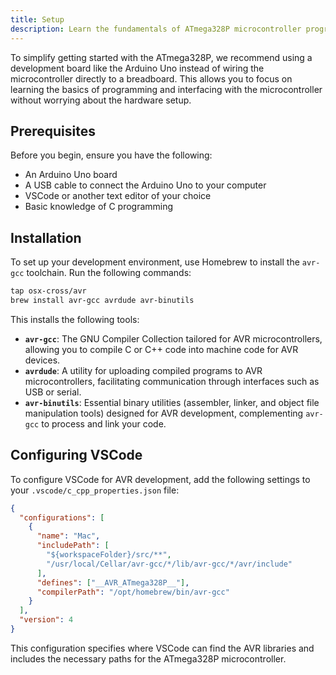 ```yaml
---
title: Setup
description: Learn the fundamentals of ATmega328P microcontroller programming
---
```


To simplify getting started with the ATmega328P, we recommend using a development board like the Arduino Uno instead of wiring the microcontroller directly to a breadboard. This allows you to focus on learning the basics of programming and interfacing with the microcontroller without worrying about the hardware setup.

## Prerequisites

Before you begin, ensure you have the following:

- An Arduino Uno board
- A USB cable to connect the Arduino Uno to your computer
- VSCode or another text editor of your choice
- Basic knowledge of C programming

## Installation

To set up your development environment, use Homebrew to install the `avr-gcc` toolchain. Run the following commands:

```zsh
tap osx-cross/avr
brew install avr-gcc avrdude avr-binutils
```

This installs the following tools:

- **`avr-gcc`**: The GNU Compiler Collection tailored for AVR microcontrollers, allowing you to compile C or C++ code into machine code for AVR devices.
- **`avrdude`**: A utility for uploading compiled programs to AVR microcontrollers, facilitating communication through interfaces such as USB or serial.
- **`avr-binutils`**: Essential binary utilities (assembler, linker, and object file manipulation tools) designed for AVR development, complementing `avr-gcc` to process and link your code.

## Configuring VSCode

To configure VSCode for AVR development, add the following settings to your `.vscode/c_cpp_properties.json` file:

```json title=".vscode/c_cpp_properties.json"
{
  "configurations": [
    {
      "name": "Mac",
      "includePath": [
        "${workspaceFolder}/src/**",
        "/usr/local/Cellar/avr-gcc/*/lib/avr-gcc/*/avr/include"
      ],
      "defines": ["__AVR_ATmega328P__"],
      "compilerPath": "/opt/homebrew/bin/avr-gcc"
    }
  ],
  "version": 4
}
```

This configuration specifies where VSCode can find the AVR libraries and includes the necessary paths for the ATmega328P microcontroller.
